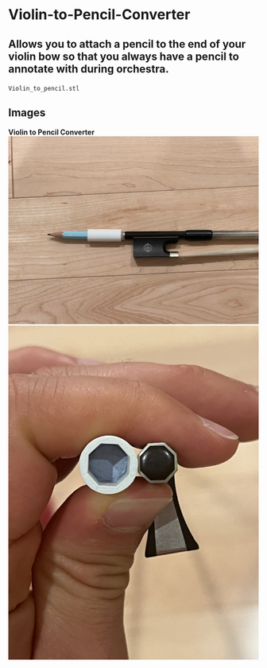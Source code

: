 # Violin-to-Pencil-Converter
## Allows you to attach a pencil to the end of your violin bow so that you always have a pencil to annotate with during orchestra.
`Violin_to_pencil.stl`
## Images
**Violin to Pencil Converter**  
![bow](images/bowpencil.jpg)  
![back](images/back.jpg)  
